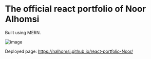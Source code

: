 # The official react portfolio of Noor Alhomsi

Built using MERN. 

![image](https://user-images.githubusercontent.com/80538653/135000951-a78da779-fd08-4507-94dd-2e8223f1968e.png)

Deployed page: https://nalhomsi.github.io/react-portfolio-Noor/
